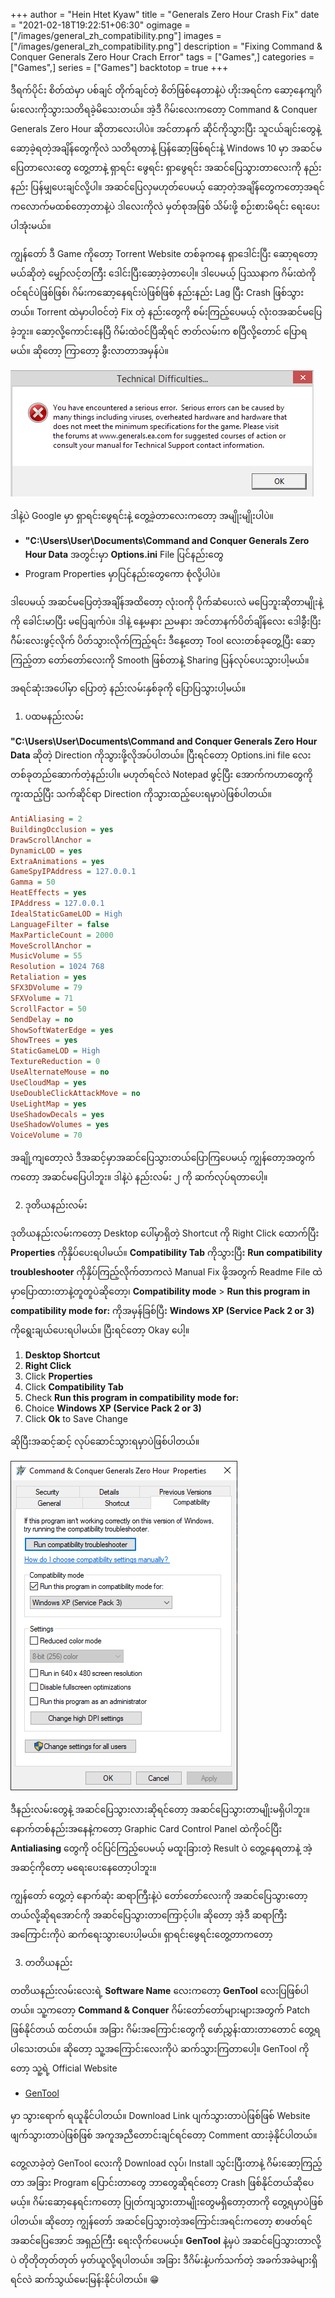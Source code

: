 +++
author = "Hein Htet Kyaw"
title = "Generals Zero Hour Crash Fix"
date = "2021-02-18T19:22:51+06:30"
ogimage = ["/images/general_zh_compatibility.png"]
images = ["/images/general_zh_compatibility.png"]
description = "Fixing Command & Conquer Generals Zero Hour Crach Error"
tags = ["Games",]
categories = ["Games",]
series = ["Games"]
backtotop = true
+++

ဒီရက်ပိုင်း စိတ်ထဲမှာ ပစ်ချင် တိုက်ချင်တဲ့ စိတ်ဖြစ်နေတာနဲ့ပဲ ဟိုးအရင်က ဆော့နေကျဂိမ်းလေးကိုသွားသတိရခဲ့မိသေးတယ်။ အဲ့ဒီ ဂိမ်းလေးကတော့ Command & Conquer Generals Zero Hour ဆိုတာလေးပါပဲ။ အင်တာနက် ဆိုင်ကိုသွားပြီး သူငယ်ချင်းတွေနဲ့ ဆော့ခဲ့ရတဲ့အချိန်တွေကိုလဲ သတိရတာနဲ့ ပြန်ဆော့ဖြစ်ရင်းနဲ့ Windows 10 မှာ အဆင်မပြေတာလေးတွေ တွေ့တာနဲ့ ရှာရင်း ဖွေရင်း ရှာဖွေရင်း အဆင်ပြေသွားတာလေးကို နည်းနည်း ပြန်မျှပေးချင်လို့ပါ။ အဆင်ပြေလှမဟုတ်ပေမယ့် ဆော့တဲ့အချိန်တွေကတော့အရင်ကလောက်မထစ်တော့တာနဲ့ပဲ ဒါလေးကိုလဲ မှတ်စုအဖြစ် သိမ်းဖို့ စဉ်းစားမိရင်း ရေးပေးပါအုံးမယ်။

<!--more-->

ကျွန်တော် ဒီ Game ကိုတော့ Torrent Website တစ်ခုကနေ ရှာဒေါင်းပြီး ဆော့ရတော့မယ်ဆိုတဲ့ မျှော်လင့်တကြီး ဒေါင်းပြီးဆော့ခဲ့တာပေါ့။ ဒါပေမယ့် ပြဿနာက ဂိမ်းထဲကို ဝင်ရင်ပဲဖြစ်ဖြစ်၊ ဂိမ်းကဆော့နေရင်းပဲဖြစ်ဖြစ် နည်းနည်း Lag ပြီး Crash ဖြစ်သွားတယ်။ Torrent ထဲမှာပါဝင်တဲ့ Fix တဲ့ နည်းတွေကို စမ်းကြည့်ပေမယ့် လုံးဝအဆင်မပြေခဲ့ဘူး။ ဆော့လို့ကောင်းနေပြီ ဂိမ်းထဲဝင်ပြီဆိုရင် ဇာတ်လမ်းက စပြီလို့တောင် ပြောရမယ်။ ဆိုတော့ ကြာတော့ ခွီးလာတာအမှန်ပဲ။

![Command & Conquer Generals Zero Hour Crash Error](/images/general_zh.png)

ဒါနဲ့ပဲ Google မှာ ရှာရင်းဖွေရင်းနဲ့ တွေ့ခဲ့တာလေးကတော့ အမျိုးမျိုးပါပဲ။

- **"C:\Users\User\Documents\Command and Conquer Generals Zero Hour Data** အတွင်းမှာ **Options.ini** File ပြင်နည်းတွေ
- Program Properties မှာပြင်နည်းတွေကော စုံလို့ပါပဲ။

ဒါပေမယ့် အဆင်မပြေတဲ့အချိန်အထိတော့ လုံးဝကို ပိုက်ဆံပေးလဲ မပြေဘူးဆိုတာမျိုးနဲ့ကို ခေါင်းမာပြီး မပြေချက်ပဲ။ ဒါနဲ့ နေ့မနား ညမနား အင်တာနက်ပိတ်ချိန်လေး ဒေါခွီးပြီး ဂီမ်းလေးဖွင့်လိုက် ပိတ်သွားလိုက်ကြည့်ရင်း ဒီနေ့တော့ Tool လေးတစ်ခုတွေ့ပြီး ဆော့ကြည့်တာ တော်တော်လေးကို Smooth ဖြစ်တာနဲ့ Sharing ပြန်လုပ်ပေးသွားပါ့မယ်။

အရင်ဆုံးအပေါ်မှာ ပြောတဲ့ နည်းလမ်းနှစ်ခုကို ပြောပြသွားပါ့မယ်။

1. ပထမနည်းလမ်း

**"C:\Users\User\Documents\Command and Conquer Generals Zero Hour Data** ဆိုတဲ့ Direction ကိုသွားဖို့လိုအပ်ပါတယ်။ ပြီးရင်တော့ Options.ini file လေး တစ်ခုတည်ဆောက်တဲ့နည်းပါ။ မဟုတ်ရင်လဲ Notepad ဖွင့်ပြီး အောက်ကဟာတွေကို ကူးထည့်ပြီး သက်ဆိုင်ရာ Direction ကိုသွားထည့်ပေးရမှာပဲဖြစ်ပါတယ်။

```ini
AntiAliasing = 2
BuildingOcclusion = yes
DrawScrollAnchor = 
DynamicLOD = yes
ExtraAnimations = yes
GameSpyIPAddress = 127.0.0.1
Gamma = 50
HeatEffects = yes
IPAddress = 127.0.0.1
IdealStaticGameLOD = High
LanguageFilter = false
MaxParticleCount = 2000
MoveScrollAnchor = 
MusicVolume = 55
Resolution = 1024 768
Retaliation = yes
SFX3DVolume = 79
SFXVolume = 71
ScrollFactor = 50
SendDelay = no
ShowSoftWaterEdge = yes
ShowTrees = yes
StaticGameLOD = High
TextureReduction = 0
UseAlternateMouse = no
UseCloudMap = yes
UseDoubleClickAttackMove = no
UseLightMap = yes
UseShadowDecals = yes
UseShadowVolumes = yes
VoiceVolume = 70
```

အချို့ကျတော့လဲ ဒီအဆင့်မှာအဆင်ပြေသွားတယ်ပြောကြပေမယ့် ကျွန်တော့အတွက်ကတော့ အဆင်မပြေပါဘူး။ ဒါနဲ့ပဲ နည်းလမ်း ၂ ကို ဆက်လုပ်ရတာပေါ့။

2. ဒုတိယနည်းလမ်း

ဒုတိယနည်းလမ်းကတော့ Desktop ပေါ်မှာရှိတဲ့ Shortcut ကို Right Click ထောက်ပြီး **Properties** ကိုနှိပ်ပေးရပါမယ်။ **Compatibility Tab** ကိုသွားပြီး **Run compatibility troubleshooter** ကိုနှိပ်ကြည့်လိုက်တာကလဲ Manual Fix ဖို့အတွက် Readme File ထဲမှာပြောထားတာနဲ့တူတူပဲဆိုတော့၊ **Compatibility mode** > **Run this program in compatibility mode for:** ကိုအမှန်ခြစ်ပြီး **Windows XP (Service Pack 2 or 3)** ကိုရွေးချယ်ပေးရပါမယ်။ ပြီးရင်တော့ Okay ပေါ့။ 

1. **Desktop Shortcut**
2. **Right Click**
3. Click **Properties**
4. Click **Compatibility Tab**
5. Check **Run this program in compatibility mode for:**
6. Choice **Windows XP (Service Pack 2 or 3)**
7. Click **Ok** to Save Change

ဆိုပြီးအဆင့်ဆင့် လုပ်ဆောင်သွားရမှာပဲဖြစ်ပါတယ်။

![Change compatibility Mode](/images/general_zh_compatibility.png)

ဒီနည်းလမ်းတွေနဲ့ အဆင်ပြေသွားလားဆိုရင်တော့ အဆင်ပြေသွားတာမျိုးမရှိပါဘူး။ နောက်တစ်နည်းအနေနဲ့ကတော့ Graphic Card Control Panel ထဲကိုဝင်ပြီး **Antialiasing** တွေကို ဝင်ပြင်ကြည့်ပေမယ့် မထူးခြားတဲ့ Result ပဲ တွေ့နေရတာနဲ့ အဲ့အဆင့်ကိုတော့ မရေးပေးနေတော့ပါဘူး။

ကျွန်တော် တွေ့တဲ့ နောက်ဆုံး ဆရာကြီးနဲ့ပဲ တော်တော်လေးကို အဆင်ပြေသွားတော့တယ်လို့ဆိုရအောင်ကို အဆင်ပြေသွားတာကြောင့်ပါ။ ဆိုတော့ အဲ့ဒီ ဆရာကြီးအကြောင်းကိုပဲ ဆက်ရေးသွားပေးပါ့မယ်။ ရှာရင်းဖွေရင်းတွေ့တာကတော့

3. တတိယနည်း

တတိယနည်းလမ်းလေးရဲ့ **Software Name** လေးကတော့ **GenTool** လေးပြဖြစ်ပါတယ်။ သူ့ကတော့ **Command & Conquer** ဂိမ်းတော်တော်များများအတွက် Patch ဖြစ်နိုင်တယ် ထင်တယ်။ အခြား ဂိမ်းအကြောင်းတွေကို ဖော်ညွှန်းထားတာတောင် တွေ့ရပါသေးတယ်။ ဆိုတော့ သူ့အကြောင်းလေးကိုပဲ ဆက်သွားကြတာပေါ့။ GenTool ကိုတော့ သူ့ရဲ့ Official Website

* [GenTool](https://www.gentool.net)

မှာ သွားရောက် ရယူနိုင်ပါတယ်။ Download Link ပျက်သွားတာပဲဖြစ်ဖြစ် Website ဖျက်သွားတာပဲဖြစ်ဖြစ် အကူအညီတောင်းချင်ရင်တော့ Comment ထားခဲ့နိုင်ပါတယ်။

တွေ့လာခဲ့တဲ့ GenTool လေးကို Download လုပ်၊ Install သွင်းပြီးတာနဲ့ ဂိမ်းဆော့ကြည့်တာ အခြား Program ပြောင်းတာတွေ ဘာတွေဆိုရင်တော့ Crash ဖြစ်နိုင်တယ်ဆိုပေမယ့်။ ဂိမ်းဆော့နေရင်းကတော့ ပြုတ်ကျသွားတာမျိုးတွေမရှိတော့တာကို တွေ့ရမှာပဲဖြစ်ပါတယ်။ ဆိုတော့ ကျွန်တော် အဆင်ပြေသွားတဲ့အကြောင်းအရင်းကတော့ စာဖတ်ရင် အဆင်ပြေအောင် အရှည်ကြီး ရေးလိုက်ပေမယ့်။ **GenTool** နဲ့မှပဲ အဆင်ပြေသွားတာလို့ပဲ တိုတိုတုတ်တုတ် မှတ်ယူလို့ရပါတယ်။ အခြား ဒီဂိမ်းနဲ့ပက်သက်တဲ့ အခက်အခဲများရှိရင်လဲ ဆက်သွယ်မေးမြန်းနိုင်ပါတယ်။ 😁